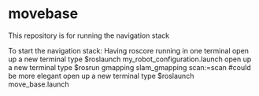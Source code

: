 # movebase
This repository is for running the navigation stack


To start the navigation stack: 
  Having roscore running in one terminal
  open up a new terminal
  type $roslaunch my_robot_configuration.launch
  open up a new terminal
  type $rosrun gmapping slam_gmapping scan:=scan
    #could be more elegant
   open up a new terminal
  type $roslaunch move_base.launch
  
